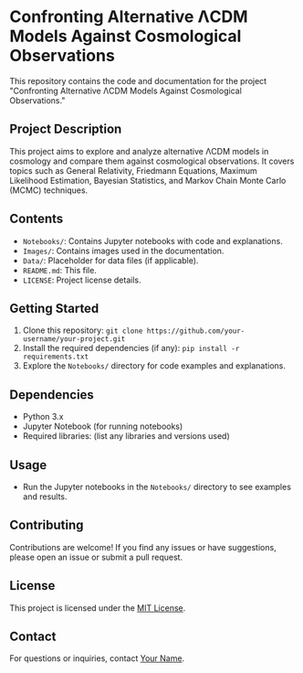 # Confronting Alternative ΛCDM Models Against Cosmological Observations

This repository contains the code and documentation for the project "Confronting Alternative ΛCDM Models Against Cosmological Observations."

## Project Description

This project aims to explore and analyze alternative ΛCDM models in cosmology and compare them against cosmological observations. It covers topics such as General Relativity, Friedmann Equations, Maximum Likelihood Estimation, Bayesian Statistics, and Markov Chain Monte Carlo (MCMC) techniques.

## Contents

- `Notebooks/`: Contains Jupyter notebooks with code and explanations.
- `Images/`: Contains images used in the documentation.
- `Data/`: Placeholder for data files (if applicable).
- `README.md`: This file.
- `LICENSE`: Project license details.

## Getting Started

1. Clone this repository: `git clone https://github.com/your-username/your-project.git`
2. Install the required dependencies (if any): `pip install -r requirements.txt`
3. Explore the `Notebooks/` directory for code examples and explanations.

## Dependencies

- Python 3.x
- Jupyter Notebook (for running notebooks)
- Required libraries: (list any libraries and versions used)

## Usage

- Run the Jupyter notebooks in the `Notebooks/` directory to see examples and results.

## Contributing

Contributions are welcome! If you find any issues or have suggestions, please open an issue or submit a pull request.

## License

This project is licensed under the [MIT License](LICENSE).

## Contact

For questions or inquiries, contact [Your Name](mailto:your.email@example.com).

